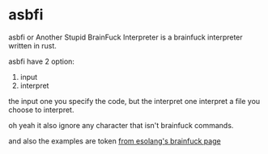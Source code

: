 # asbfi

asbfi or Another Stupid BrainFuck Interpreter is a brainfuck interpreter written in rust.

asbfi have 2 option:
1. input
2. interpret

the input one you specify the code, but the interpret one interpret a file you choose to interpret.

oh yeah it also ignore any character that isn't brainfuck commands.

and also the examples are token [from esolang's brainfuck page](https://esolangs.org/wiki/Brainfuck)
